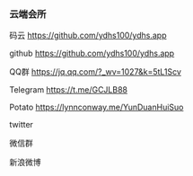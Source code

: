 ### 云端会所

码云 https://github.com/ydhs100/ydhs.app 

github https://github.com/ydhs100/ydhs.app 

QQ群 https://jq.qq.com/?_wv=1027&k=5tL1Scv 

Telegram https://t.me/GCJLB88 

Potato https://lynnconway.me/YunDuanHuiSuo 

twitter 

微信群 

新浪微博 
